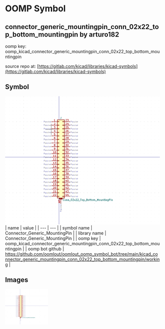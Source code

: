 # OOMP Symbol  
## connector_generic_mountingpin_conn_02x22_top_bottom_mountingpin  by arturo182  
  
oomp key: oomp_kicad_connector_generic_mountingpin_conn_02x22_top_bottom_mountingpin  
  
source repo at: [https://gitlab.com/kicad/libraries/kicad-symbols](https://gitlab.com/kicad/libraries/kicad-symbols)  
## Symbol  
  
[![working.png](working_600.png)](working.png)  
| name | value | 
| --- | --- | 
| symbol name | Connector_Generic_MountingPin | 
| library name | Connector_Generic_MountingPin | 
| oomp key | oomp_kicad_connector_generic_mountingpin_conn_02x22_top_bottom_mountingpin | 
| oomp bot github | https://github.com/oomlout/oomlout_oomp_symbol_bot/tree/main/kicad_connector_generic_mountingpin_conn_02x22_top_bottom_mountingpin/working | 
## Images  
  
[![working.png](working_140.png)](working.png)  
